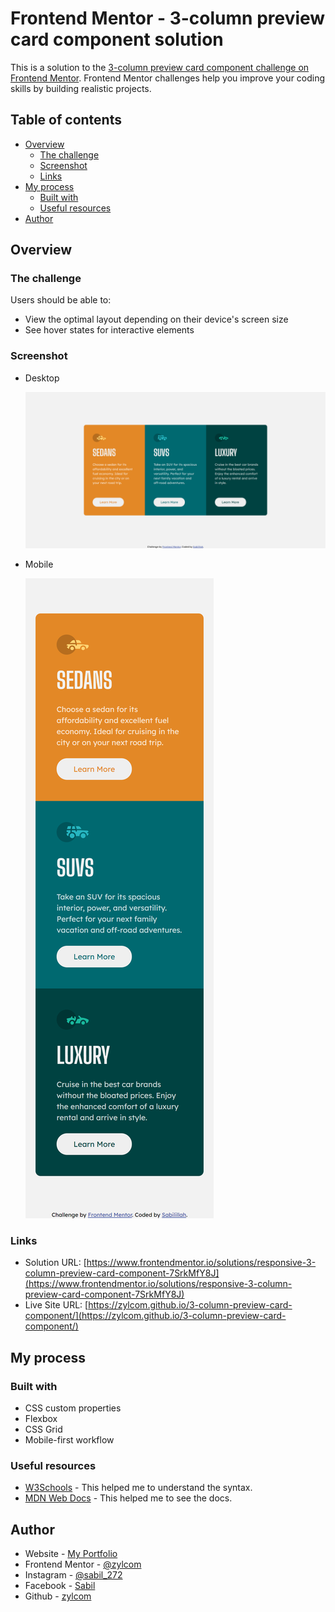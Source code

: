 # Frontend Mentor - 3-column preview card component solution

This is a solution to the [3-column preview card component challenge on Frontend Mentor](https://www.frontendmentor.io/challenges/3column-preview-card-component-pH92eAR2-). Frontend Mentor challenges help you improve your coding skills by building realistic projects.

## Table of contents

- [Overview](#overview)
  - [The challenge](#the-challenge)
  - [Screenshot](#screenshot)
  - [Links](#links)
- [My process](#my-process)
  - [Built with](#built-with)
  - [Useful resources](#useful-resources)
- [Author](#author)

## Overview

### The challenge

Users should be able to:

- View the optimal layout depending on their device's screen size
- See hover states for interactive elements

### Screenshot

- Desktop
  
  ![desktop](https://raw.githubusercontent.com/zylcom/3-column-preview-card-component/main/screenshots/desktop-view.png)
  
- Mobile
  
  ![mobile](https://raw.githubusercontent.com/zylcom/3-column-preview-card-component/main/screenshots/mobile-view.png)

### Links

- Solution URL: [https://www.frontendmentor.io/solutions/responsive-3-column-preview-card-component-7SrkMfY8J](https://www.frontendmentor.io/solutions/responsive-3-column-preview-card-component-7SrkMfY8J)
- Live Site URL: [https://zylcom.github.io/3-column-preview-card-component/](https://zylcom.github.io/3-column-preview-card-component/)

## My process

### Built with

- CSS custom properties
- Flexbox
- CSS Grid
- Mobile-first workflow

### Useful resources

- [W3Schools](https://www.w3schools.com) - This helped me to understand the syntax.
- [MDN Web Docs](https://developer.mozilla.org) - This helped me to see the docs.

## Author

- Website - [My Portfolio](https://zylcom.github.io/)
- Frontend Mentor - [@zylcom](https://www.frontendmentor.io/profile/zylcom)
- Instagram - [@sabil_272](https://instagram.com/sabil_272)
- Facebook - [Sabil](https://www.facebook.com/sabilillah272)
- Github - [zylcom](https://github.com/zylcom)
